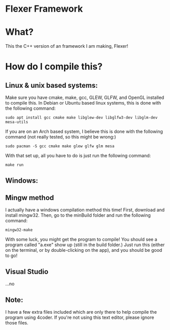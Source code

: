 # Flexer Framework

# What?
This the C++ version of an framework I am making, Flexer!

# How do I compile this?
## Linux & unix based systems:
Make sure you have cmake, make, gcc, GLEW, GLFW, and OpenGL installed to compile this. In Debian or Ubuntu based linux systems, this is done with the following command:
```
sudo apt install gcc cmake make libglew-dev libglfw3-dev libglm-dev mesa-utils
```
If you are on an Arch based system, I believe this is done with the following command (not really tested, so this might be wrong:)
```
sudo pacman -S gcc cmake make glew glfw glm mesa
```

With that set up, all you have to do is just run the following command:
```
make run
```
## Windows:
## Mingw method
I actually have a windows compilation method this time!
First, download and install mingw32. Then, go to the minBuild folder and run the following command:
```
mingw32-make
```
With some luck, you might get the program to compile! You should see a program called "a.exe" show up (still in the build folder.) Just run this (either on the terminal, or by double-clicking on the app), and you should be good to go!
## Visual Studio
...no

## Note:
I have a few extra files included which are only there to help compile the program using 4coder. If you're not using this text editor, please ignore those files.
